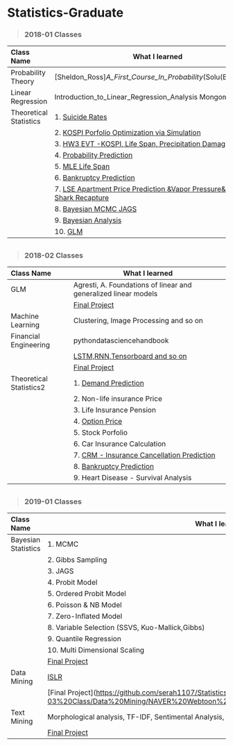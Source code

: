 # Statistics-Graduate

> ### 2018-01 Classes

| Class Name                  | What I learned                                | 
| :--------------------- | ---------------------------------------- | 
|Probability Theory|[Sheldon_Ross]_A_First_Course_In_Probability_(Solu(BookFi.org)| 
|Linear Regression |Introduction_to_Linear_Regression_Analysis Mongomery | 
|Theoretical Statistics| 1. [Suicide Rates](https://github.com/serah1107/Statistics-Graduate/tree/master/2018-01%20Class/Theoretical%20Statistics/HW1%20Suicide%20Rates)|
||2. [KOSPI Porfolio Optimization via Simulation](https://github.com/serah1107/Statistics-Graduate/tree/master/2018-01%20Class/Theoretical%20Statistics/HW2%20KOSPI%20Portfolio%20Optimization%20via%20Simulation)|
||3. [HW3 EVT -KOSPI, Life Span, Precipitation Damage](https://github.com/serah1107/Statistics-Graduate/tree/master/2018-01%20Class/Theoretical%20Statistics/HW3%20EVT%20-KOSPI%2C%20Life%20Span%2C%20Precipitation%20Damage)|
||4. [Probability Prediction](https://github.com/serah1107/Statistics-Graduate/tree/master/2018-01%20Class/Theoretical%20Statistics/HW4%20Probability%20Prediction)|
||5. [MLE Life Span](https://github.com/serah1107/Statistics-Graduate/tree/master/2018-01%20Class/Theoretical%20Statistics/HW5%20MLE%20Life%20Span)|
||6. [Bankruptcy Prediction](https://github.com/serah1107/Statistics-Graduate/tree/master/2018-01%20Class/Theoretical%20Statistics/HW6%20Bankruptcy%20Prediction)|
||7. [LSE Apartment Price Prediction &Vapor Pressure& Tiger Shark Recapture](https://github.com/serah1107/Statistics-Graduate/tree/master/2018-01%20Class/Theoretical%20Statistics/HW7%20LSE%20Apartment%20Price%20Prediction%20%26Vapor%20Pressure%26%20Tiger%20Shark%20Recapture)|
||8. [Bayesian MCMC JAGS](https://github.com/serah1107/Statistics-Graduate/tree/master/2018-01%20Class/Theoretical%20Statistics/HW8%20Bayesian%20MCMC%20JAGS)|
||9. [Bayesian Analysis](https://github.com/serah1107/Statistics-Graduate/tree/master/2018-01%20Class/Theoretical%20Statistics/HW9%20Bayesian%20Analysis)|
||10. [GLM](https://github.com/serah1107/Statistics-Graduate/tree/master/2018-01%20Class/Theoretical%20Statistics/HW10%20GLM)| 


##


> ### 2018-02 Classes

| Class Name                        | What I learned                                   | 
| :--------------------- | ---------------------------------------- | 
|GLM| Agresti, A. Foundations of linear and generalized linear models| 
||[Final Project](https://github.com/serah1107/Statistics-Graduate/tree/master/2018-02%20Class/GLM/final%20project)
|Machine Learning| Clustering, Image Processing and so on| 
|Financial Engineering| pythondatasciencehandbook  | 
||[LSTM,RNN,Tensorboard and so on ](https://github.com/serah1107/Statistics-Graduate/tree/master/2018-02%20Class/Financial%20Engineering)|
||[Final Project](https://github.com/serah1107/Statistics-Graduate/blob/master/2018-02%20Class/Financial%20Engineering/Final%20Project%20CIFAR10.ipynb)|
|Theoretical Statistics2| 1. [Demand Prediction](https://pphonyohyeyun.shinyapps.io/demand_ohy/)|
||2. Non-life insurance Price|
||3. Life Insurance Pension|
||4. [Option Price](https://pphonyohyeyun.shinyapps.io/option_hy/)|
||5. Stock Porfolio|
||6. Car Insurance Calculation|
||7. [CRM - Insurance Cancellation Prediction](https://pphonyohyeyun.shinyapps.io/crm_ohy/)|
||8. [Bankruptcy Prediction](https://pphonyohyeyun.shinyapps.io/bankruptcy_ohy/)|
||9. Heart Disease - Survival Analysis|




##

> ### 2019-01 Classes


| Class Name                        | What I learned                                | 
| :--------------------- | ---------------------------------------- | 
|Bayesian Statistics| 1. MCMC|
||2. Gibbs Sampling|
||3. JAGS|
||4. Probit Model|
||5. Ordered Probit Model|
||6. Poisson & NB Model|
||7. Zero-Inflated Model|
||8. Variable Selection (SSVS, Kuo-Mallick,Gibbs)|
||9. Quantile Regression|
||10. Multi Dimensional Scaling|
|| [Final Project](https://github.com/serah1107/Statistics-Graduate/blob/master/2019-03%20Class/Bayesian/project/DengAI%20Spread%20Prediction%20Using%20BNN%20%26%20Bayesian%20Quantile%20Regression.R)| 
|Data Mining| [ISLR](https://github.com/serah1107/Statistics-Graduate/tree/master/2019-03%20Class/Data%20Mining/ISLR_HW)|
|| [Final Project](https://github.com/serah1107/Statistics-Graduate/tree/master/2019-03%20Class/Data%20Mining/NAVER%20Webtoon%20Popularity%20Prediction%20(Team%20Project)| 
|Text Mining| Morphological analysis, TF-IDF, Sentimental Analysis, Topic Model and so on |
||[Final Project](https://github.com/serah1107/Statistics-Graduate/tree/master/2019-03%20Class/Text%20Mining/Final%20Project_Kaggle)|



